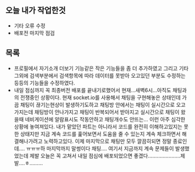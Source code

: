 ## 오늘 내가 작업한것
- 기타 오류 수정
- 배포전 마지막 점검

## 목록
- 프로필에서 자기소개 더보기 기능같은 작은 기능들을 좀 더 추가하였고 그리고 기타 그외에 검색부분에서 검색항목에 따라 데이터를 못받아 오고있던 부분도 수정하는 등등의 기능들을 수정하였다.
- 내일 점심까지 꼭 최종버전 배포를 끝내기로했어서 현재...새벽6시...아직도 채팅과의 전쟁중인 상황이다. 현재 socket.io를 사용해서 채팅을 구현해놓은 상태인데 가끔 채팅이 끊기는현상이 발생하기도하고 채팅방 안에서는 채팅이 실시간으로 오고가지는데 채팅방이 안나가지고 채팅이 반복되어서 받아지고 실시간으로 채팅이 왔을때 네비게이션에 알람표시도 작동안하고 채팅개수도 안뜨는... 이런 아주 심각한 상황에 놓여져있다. 내가 맡았던 파트는 아니라서 코드를 완전히 이해하고있지는 못한 상태지만 지금 계속 코드를 훑어보면서 도움을 줄 수 있는지 계속 체크하면서 해결해나가려고 노력하고있다. 이제 마지막으로 채팅만 모두 깔끔히되면 정말 종료인데.... ㅠㅠㅠ하 마지막까지 말썽이다 채팅.... 여기서 지금까지 계속 문제들이 발생했었는데 제발 오늘은 꼭 고쳐서 내일 점심에 배포되었으면 좋겠다......................제발....ㅎ.........

